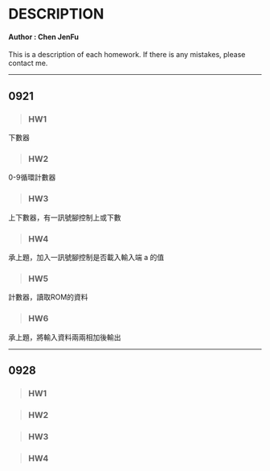 # DESCRIPTION

#### Author :  Chen JenFu

This is a description of each homework. If there is any mistakes, please contact me.


---
## 0921
>### HW1
下數器
>### HW2
0-9循環計數器
>### HW3
上下數器，有一訊號腳控制上或下數
>### HW4
承上題，加入一訊號腳控制是否載入輸入端 a 的值
>### HW5
計數器，讀取ROM的資料
>### HW6
承上題，將輸入資料兩兩相加後輸出


---

## 0928
>### HW1

>### HW2

>### HW3

>### HW4